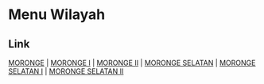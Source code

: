 # Menu Wilayah

## Link

[MORONGE](https://github.com/gigit-pemilu/pemilu-2024-71-sulawesi-utara/tree/main/pilpres/hitung-suara/sub/71-sulawesi-utara/sub/04-kepulauan-talaud/sub/17-moronge/sub/2001-moronge)
 | 
[MORONGE I](https://github.com/gigit-pemilu/pemilu-2024-71-sulawesi-utara/tree/main/pilpres/hitung-suara/sub/71-sulawesi-utara/sub/04-kepulauan-talaud/sub/17-moronge/sub/2002-moronge-i)
 | 
[MORONGE II](https://github.com/gigit-pemilu/pemilu-2024-71-sulawesi-utara/tree/main/pilpres/hitung-suara/sub/71-sulawesi-utara/sub/04-kepulauan-talaud/sub/17-moronge/sub/2003-moronge-ii)
 | 
[MORONGE SELATAN](https://github.com/gigit-pemilu/pemilu-2024-71-sulawesi-utara/tree/main/pilpres/hitung-suara/sub/71-sulawesi-utara/sub/04-kepulauan-talaud/sub/17-moronge/sub/2004-moronge-selatan)
 | 
[MORONGE SELATAN I](https://github.com/gigit-pemilu/pemilu-2024-71-sulawesi-utara/tree/main/pilpres/hitung-suara/sub/71-sulawesi-utara/sub/04-kepulauan-talaud/sub/17-moronge/sub/2006-moronge-selatan-i)
 | 
[MORONGE SELATAN II](https://github.com/gigit-pemilu/pemilu-2024-71-sulawesi-utara/tree/main/pilpres/hitung-suara/sub/71-sulawesi-utara/sub/04-kepulauan-talaud/sub/17-moronge/sub/2005-moronge-selatan-ii)

